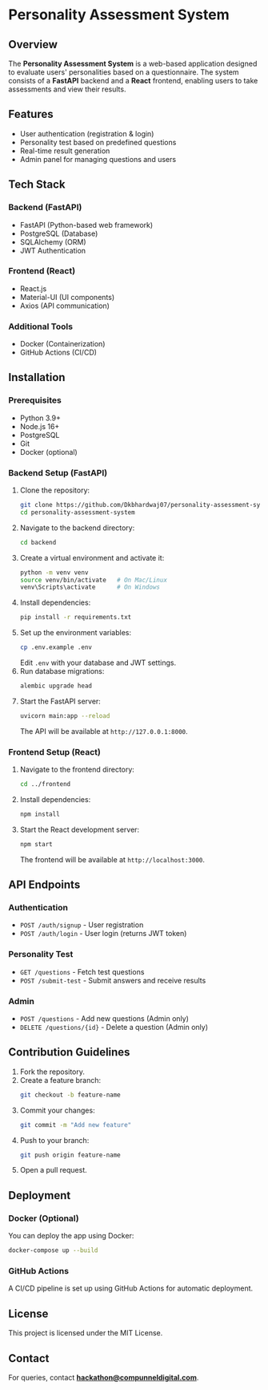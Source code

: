 # Personality Assessment System

## Overview
The **Personality Assessment System** is a web-based application designed to evaluate users' personalities based on a questionnaire. The system consists of a **FastAPI** backend and a **React** frontend, enabling users to take assessments and view their results.

## Features
- User authentication (registration & login)
- Personality test based on predefined questions
- Real-time result generation
- Admin panel for managing questions and users

## Tech Stack
### Backend (FastAPI)
- FastAPI (Python-based web framework)
- PostgreSQL (Database)
- SQLAlchemy (ORM)
- JWT Authentication

### Frontend (React)
- React.js
- Material-UI (UI components)
- Axios (API communication)

### Additional Tools
- Docker (Containerization)
- GitHub Actions (CI/CD)

## Installation
### Prerequisites
- Python 3.9+
- Node.js 16+
- PostgreSQL
- Git
- Docker (optional)

### Backend Setup (FastAPI)
1. Clone the repository:
   ```sh
   git clone https://github.com/Dkbhardwaj07/personality-assessment-system.git
   cd personality-assessment-system
   ```
2. Navigate to the backend directory:
   ```sh
   cd backend
   ```
3. Create a virtual environment and activate it:
   ```sh
   python -m venv venv
   source venv/bin/activate   # On Mac/Linux
   venv\Scripts\activate      # On Windows
   ```
4. Install dependencies:
   ```sh
   pip install -r requirements.txt
   ```
5. Set up the environment variables:
   ```sh
   cp .env.example .env
   ```
   Edit `.env` with your database and JWT settings.
6. Run database migrations:
   ```sh
   alembic upgrade head
   ```
7. Start the FastAPI server:
   ```sh
   uvicorn main:app --reload
   ```
   The API will be available at `http://127.0.0.1:8000`.

### Frontend Setup (React)
1. Navigate to the frontend directory:
   ```sh
   cd ../frontend
   ```
2. Install dependencies:
   ```sh
   npm install
   ```
3. Start the React development server:
   ```sh
   npm start
   ```
   The frontend will be available at `http://localhost:3000`.

## API Endpoints
### Authentication
- `POST /auth/signup` - User registration
- `POST /auth/login` - User login (returns JWT token)

### Personality Test
- `GET /questions` - Fetch test questions
- `POST /submit-test` - Submit answers and receive results

### Admin
- `POST /questions` - Add new questions (Admin only)
- `DELETE /questions/{id}` - Delete a question (Admin only)

## Contribution Guidelines
1. Fork the repository.
2. Create a feature branch:
   ```sh
   git checkout -b feature-name
   ```
3. Commit your changes:
   ```sh
   git commit -m "Add new feature"
   ```
4. Push to your branch:
   ```sh
   git push origin feature-name
   ```
5. Open a pull request.

## Deployment
### Docker (Optional)
You can deploy the app using Docker:
```sh
docker-compose up --build
```

### GitHub Actions
A CI/CD pipeline is set up using GitHub Actions for automatic deployment.

## License
This project is licensed under the MIT License.

## Contact
For queries, contact **hackathon@compunneldigital.com**.


